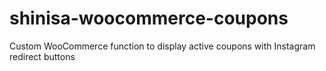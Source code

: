 # shinisa-woocommerce-coupons
Custom WooCommerce function to display active coupons with Instagram redirect buttons
